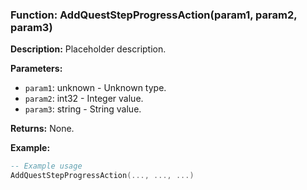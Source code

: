 ### Function: AddQuestStepProgressAction(param1, param2, param3)

**Description:**
Placeholder description.

**Parameters:**
- `param1`: unknown - Unknown type.
- `param2`: int32 - Integer value.
- `param3`: string - String value.

**Returns:** None.

**Example:**

```lua
-- Example usage
AddQuestStepProgressAction(..., ..., ...)
```

